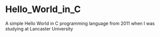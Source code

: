 # Hello_World_in_C
A simple Hello World in C programming language from 2011 when I was studying at Lancaster University
